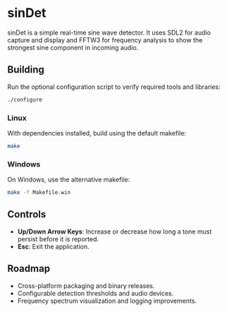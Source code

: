 # sinDet

sinDet is a simple real-time sine wave detector. It uses SDL2 for audio capture and display and FFTW3 for frequency analysis to show the strongest sine component in incoming audio.

## Building

Run the optional configuration script to verify required tools and libraries:

```sh
./configure
```

### Linux

With dependencies installed, build using the default makefile:

```sh
make
```

### Windows

On Windows, use the alternative makefile:

```sh
make -f Makefile.win
```

## Controls

- **Up/Down Arrow Keys**: Increase or decrease how long a tone must persist before it is reported.
- **Esc**: Exit the application.

## Roadmap

- Cross-platform packaging and binary releases.
- Configurable detection thresholds and audio devices.
- Frequency spectrum visualization and logging improvements.

